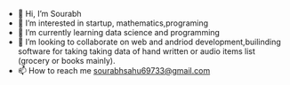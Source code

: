 - 👋 Hi, I’m Sourabh
- 👀 I’m interested in startup, mathematics,programing  
- 🌱 I’m currently learning data science and programming
- 💞️ I’m looking to collaborate on web and andriod development,builinding software for taking taking data of hand written or audio items list (grocery or books mainly).  
- 📫 How to reach me sourabhsahu69733@gmail.com

<!---
sourabh69733/sourabh69733 is a ✨ special ✨ repository because its `README.md` (this file) appears on your GitHub profile.
You can click the Preview link to take a look at your changes.
--->
